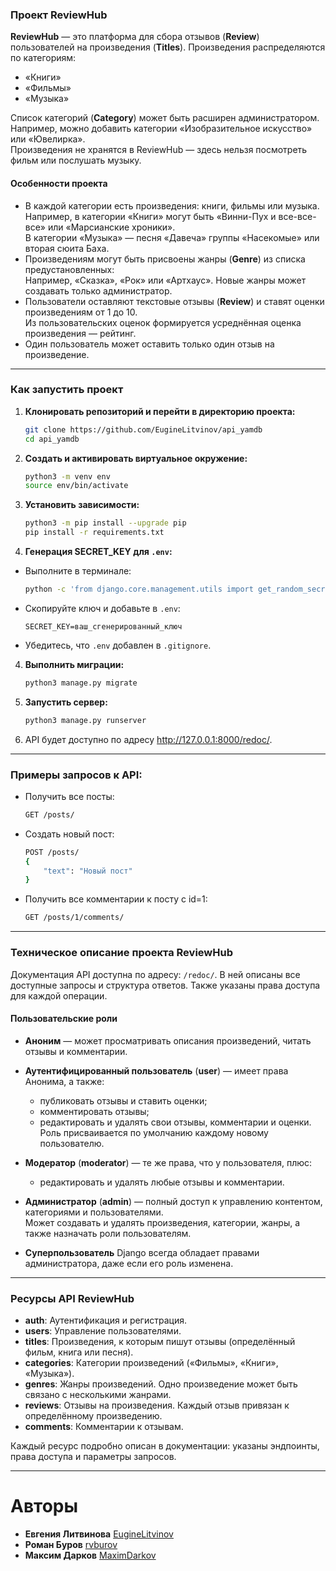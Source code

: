 ### **Проект ReviewHub**

**ReviewHub** — это платформа для сбора отзывов (**Review**) пользователей на произведения (**Titles**). Произведения распределяются по категориям:  
- «Книги»  
- «Фильмы»  
- «Музыка»  

Список категорий (**Category**) может быть расширен администратором. Например, можно добавить категории «Изобразительное искусство» или «Ювелирка».  
Произведения не хранятся в ReviewHub — здесь нельзя посмотреть фильм или послушать музыку.  

#### **Особенности проекта**
- В каждой категории есть произведения: книги, фильмы или музыка.  
  Например, в категории «Книги» могут быть «Винни-Пух и все-все-все» или «Марсианские хроники».  
  В категории «Музыка» — песня «Давеча» группы «Насекомые» или вторая сюита Баха.  
- Произведениям могут быть присвоены жанры (**Genre**) из списка предустановленных:  
  Например, «Сказка», «Рок» или «Артхаус». Новые жанры может создавать только администратор.  
- Пользователи оставляют текстовые отзывы (**Review**) и ставят оценки произведениям от 1 до 10.  
  Из пользовательских оценок формируется усреднённая оценка произведения — рейтинг.  
- Один пользователь может оставить только один отзыв на произведение.  

---

### **Как запустить проект**

1. **Клонировать репозиторий и перейти в директорию проекта:**
   ```bash
   git clone https://github.com/EugineLitvinov/api_yamdb
   cd api_yamdb
   ```

2. **Создать и активировать виртуальное окружение:**
   ```bash
   python3 -m venv env
   source env/bin/activate
   ```

3. **Установить зависимости:**
   ```bash
   python3 -m pip install --upgrade pip
   pip install -r requirements.txt
   ```

4. **Генерация SECRET_KEY для `.env`:**

- Выполните в терминале:
   ```bash
   python -c 'from django.core.management.utils import get_random_secret_key; print(get_random_secret_key())'
   ```
- Скопируйте ключ и добавьте в `.env`:
   ```
   SECRET_KEY=ваш_сгенерированный_ключ
   ```
- Убедитесь, что `.env` добавлен в `.gitignore`.

4. **Выполнить миграции:**
   ```bash
   python3 manage.py migrate
   ```

5. **Запустить сервер:**
   ```bash
   python3 manage.py runserver
   ```

6. API будет доступно по адресу http://127.0.0.1:8000/redoc/.

---

### Примеры запросов к API:

- Получить все посты:

    ```bash
    GET /posts/
    ```

- Создать новый пост:

    ```bash
    POST /posts/
    {
        "text": "Новый пост"
    }
    ```

- Получить все комментарии к посту с id=1:

    ```bash
    GET /posts/1/comments/
    ```
---

### **Техническое описание проекта ReviewHub**

Документация API доступна по адресу: `/redoc/`. В ней описаны все доступные запросы и структура ответов. Также указаны права доступа для каждой операции.

#### **Пользовательские роли**
- **Аноним** — может просматривать описания произведений, читать отзывы и комментарии.  
- **Аутентифицированный пользователь** (**user**) — имеет права Анонима, а также:  
  - публиковать отзывы и ставить оценки;  
  - комментировать отзывы;  
  - редактировать и удалять свои отзывы, комментарии и оценки.  
  Роль присваивается по умолчанию каждому новому пользователю.  

- **Модератор** (**moderator**) — те же права, что у пользователя, плюс:  
  - редактировать и удалять любые отзывы и комментарии.  

- **Администратор** (**admin**) — полный доступ к управлению контентом, категориями и пользователями.  
  Может создавать и удалять произведения, категории, жанры, а также назначать роли пользователям.  

- **Суперпользователь** Django всегда обладает правами администратора, даже если его роль изменена.

---

### **Ресурсы API ReviewHub**

- **auth**: Аутентификация и регистрация.  
- **users**: Управление пользователями.  
- **titles**: Произведения, к которым пишут отзывы (определённый фильм, книга или песня).  
- **categories**: Категории произведений («Фильмы», «Книги», «Музыка»).  
- **genres**: Жанры произведений. Одно произведение может быть связано с несколькими жанрами.  
- **reviews**: Отзывы на произведения. Каждый отзыв привязан к определённому произведению.  
- **comments**: Комментарии к отзывам.

Каждый ресурс подробно описан в документации: указаны эндпоинты, права доступа и параметры запросов.

---
# Авторы
+ **Евгения Литвинова** [EugineLitvinov](https://github.com/EugineLitvinov)
+ **Роман Буров** [rvburov](https://github.com/rvburov)
+ **Максим Дарков** [MaximDarkov](https://github.com/MaximDarkov)
